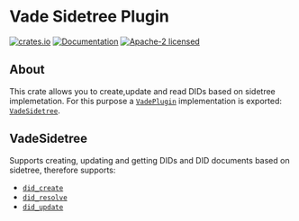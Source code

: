 # Vade Sidetree Plugin

[![crates.io](https://img.shields.io/crates/v/vade-sidetree.svg)](https://crates.io/crates/vade-sidetree)
[![Documentation](https://docs.rs/vade-sidetree/badge.svg)](https://docs.rs/vade-sidetree:q)
[![Apache-2 licensed](https://img.shields.io/crates/l/vade-sidetree.svg)](./LICENSE.txt)

## About
This crate allows you to create,update and read DIDs based on sidetree implemetation.
For this purpose a [`VadePlugin`] implementation is exported: [`VadeSidetree`].

## VadeSidetree

Supports creating, updating and getting DIDs and DID documents based on sidetree, therefore supports:

- [`did_create`]
- [`did_resolve`]
- [`did_update`]

[`did_create`]: https://docs.rs/vade_evan_substrate/*/vade_evan_substrate/resolver/struct.VadeEvanSubstrate.html#method.did_create
[`did_resolve`]: https://docs.rs/vade_evan_substrate/*/vade_evan_substrate/resolver/struct.VadeEvanSubstrate.html#method.did_resolve
[`did_update`]: https://docs.rs/vade_evan_substrate/*/vade_evan_substrate/resolver/struct.VadeEvanSubstrate.html#method.did_update
[`VadeSidetree`]: https://git.slock.it/equs/interop/vade/vade-sidetree
[`Vade`]: https://docs.rs/vade/*/vade/struct.Vade.html
[`VadePlugin`]: https://docs.rs/vade/*/vade/trait.VadePlugin.html